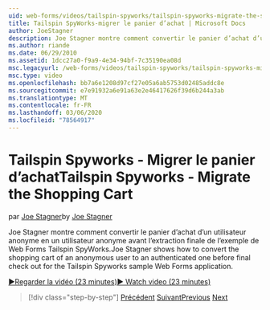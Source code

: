 ```yaml
---
uid: web-forms/videos/tailspin-spyworks/tailspin-spyworks-migrate-the-shopping-cart
title: Tailspin SpyWorks-migrer le panier d’achat | Microsoft Docs
author: JoeStagner
description: Joe Stagner montre comment convertir le panier d’achat d’un utilisateur anonyme en un utilisateur anonyme avant l’extraction finale de l’exemple de site Web Tailspin SpyWorks...
ms.author: riande
ms.date: 06/29/2010
ms.assetid: 1dcc27a0-f9a9-4e34-94bf-7c35190ea08d
msc.legacyurl: /web-forms/videos/tailspin-spyworks/tailspin-spyworks-migrate-the-shopping-cart
msc.type: video
ms.openlocfilehash: bb7a6e1208d97cf27e05a6ab5753d02485addc8e
ms.sourcegitcommit: e7e91932a6e91a63e2e46417626f39d6b244a3ab
ms.translationtype: MT
ms.contentlocale: fr-FR
ms.lasthandoff: 03/06/2020
ms.locfileid: "78564917"
---
```

# <a name="tailspin-spyworks---migrate-the-shopping-cart"></a><span data-ttu-id="f355d-103">Tailspin Spyworks - Migrer le panier d’achat</span><span class="sxs-lookup"><span data-stu-id="f355d-103">Tailspin Spyworks - Migrate the Shopping Cart</span></span>

<span data-ttu-id="f355d-104">par [Joe Stagner](https://github.com/JoeStagner)</span><span class="sxs-lookup"><span data-stu-id="f355d-104">by [Joe Stagner](https://github.com/JoeStagner)</span></span>

<span data-ttu-id="f355d-105">Joe Stagner montre comment convertir le panier d’achat d’un utilisateur anonyme en un utilisateur anonyme avant l’extraction finale de l’exemple de Web Forms Tailspin SpyWorks.</span><span class="sxs-lookup"><span data-stu-id="f355d-105">Joe Stagner shows how to convert the shopping cart of an anonymous user to an authenticated one before final check out for the Tailspin Spyworks sample Web Forms application.</span></span>

[<span data-ttu-id="f355d-106">&#9654;Regarder la vidéo (23 minutes)</span><span class="sxs-lookup"><span data-stu-id="f355d-106">&#9654; Watch video (23 minutes)</span></span>](https://channel9.msdn.com/Blogs/ASP-NET-Site-Videos/tailspin-spyworks-migrate-the-shopping-cart)

> [!div class="step-by-step"]
> <span data-ttu-id="f355d-107">[Précédent](tailspin-spyworks-update-the-shopping-cart.md)
> [Suivant](tailspin-spyworks-final-check-out.md)</span><span class="sxs-lookup"><span data-stu-id="f355d-107">[Previous](tailspin-spyworks-update-the-shopping-cart.md)
[Next](tailspin-spyworks-final-check-out.md)</span></span>
